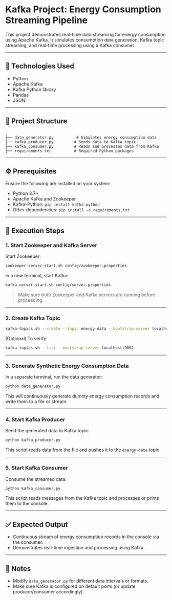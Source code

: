 
# Kafka Project: Energy Consumption Streaming Pipeline

This project demonstrates real-time data streaming for energy consumption using Apache Kafka. It simulates consumption data generation, Kafka topic streaming, and real-time processing using a Kafka consumer.

---

## 🧰 Technologies Used

* Python
* Apache Kafka
* Kafka Python library
* Pandas
* JSON

---

## 📁 Project Structure

```
.
├── data_generator.py          # Simulates energy consumption data
├── kafka_producer.py         # Sends data to Kafka topic
├── kafka_consumer.py         # Reads and processes data from Kafka
├── requirements.txt          # Required Python packages
```

---

## ⚙️ Prerequisites

Ensure the following are installed on your system:

* Python 3.7+
* Apache Kafka and Zookeeper
* Kafka-Python: `pip install kafka-python`
* Other dependencies: `pip install -r requirements.txt`

---

## 🚀 Execution Steps

### 1. Start Zookeeper and Kafka Server

Start Zookeeper:

```bash
zookeeper-server-start.sh config/zookeeper.properties
```

In a new terminal, start Kafka:

```bash
kafka-server-start.sh config/server.properties
```

> Make sure both Zookeeper and Kafka servers are running before proceeding.

---

### 2. Create Kafka Topic

```bash
kafka-topics.sh --create --topic energy-data --bootstrap-server localhost:9092 --partitions 1 --replication-factor 1
```

(Optional) To verify:

```bash
kafka-topics.sh --list --bootstrap-server localhost:9092
```

---

### 3. Generate Synthetic Energy Consumption Data

In a separate terminal, run the data generator:

```bash
python data_generator.py
```

This will continuously generate dummy energy consumption records and write them to a file or stream.

---

### 4. Start Kafka Producer

Send the generated data to Kafka topic:

```bash
python kafka_producer.py
```

This script reads data from the file and pushes it to the `energy-data` topic.

---

### 5. Start Kafka Consumer

Consume the streamed data:

```bash
python kafka_consumer.py
```

This script reads messages from the Kafka topic and processes or prints them to the console.

---

## ✅ Expected Output

* Continuous stream of energy consumption records in the console via the consumer.
* Demonstrates real-time ingestion and processing using Kafka.

---

## 📌 Notes

* Modify `data_generator.py` for different data intervals or formats.
* Make sure Kafka is configured on default ports (or update producer/consumer accordingly).


